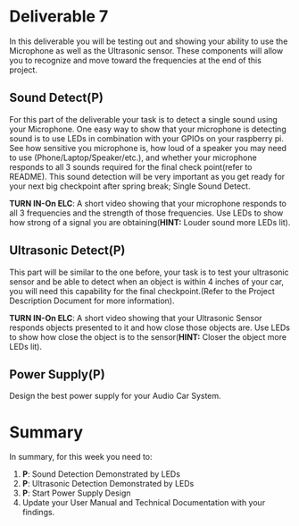 # Deliverable 7
In this deliverable you will be testing out and showing your ability to use the Microphone as well as the Ultrasonic sensor. These components will allow you to recognize and move toward the frequencies at the end of this project.


## Sound Detect(P)
For this part of the deliverable your task is to detect a single sound using your Microphone. One easy way to show that your microphone is detecting sound is to use LEDs in combination with your GPIOs on your raspberry pi. See how sensitive you microphone is, how loud of a speaker you may need to use (Phone/Laptop/Speaker/etc.), and whether your microphone responds to all 3 sounds required for the final check point(refer to README). This sound detection will be very important as you get ready for your next big checkpoint after spring break; Single Sound Detect.

**TURN IN-On ELC**: A short video showing that your microphone responds to all 3 frequencies and the strength of those frequencies. Use LEDs to show how strong of a signal you are obtaining(**HINT:** Louder sound more LEDs lit).

## Ultrasonic Detect(P)
This part will be similar to the one before, your task is to test your ultrasonic sensor and be able to detect when an object is within 4 inches of your car, you will need this capability for the final checkpoint.(Refer to the Project Description Document for more information).

**TURN IN-On ELC**: A short video showing that your Ultrasonic Sensor responds objects presented to it and how close those objects are. Use LEDs to show how close the object is to the sensor(**HINT:** Closer the object more LEDs lit).

## Power Supply(P)
Design the best power supply for your Audio Car System. 
# Summary

In summary, for this week you need to:

1. **P**: Sound Detection Demonstrated by LEDs
2. **P**: Ultrasonic Detection Demonstrated by LEDs
3. **P**: Start Power Supply Design
4. Update your User Manual and Technical Documentation with your findings.
